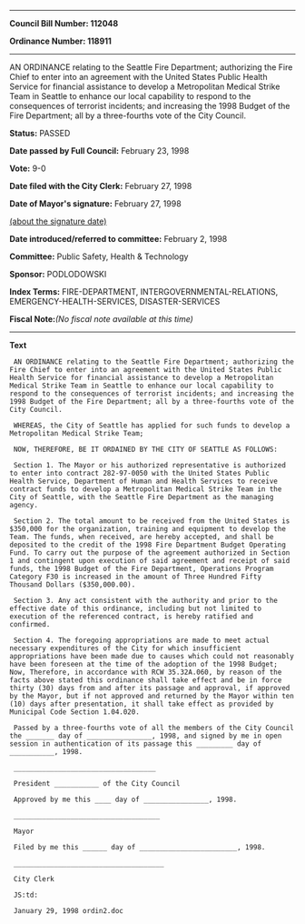 

********

**Council Bill Number: 112048**
   
**Ordinance Number: 118911**
********

 AN ORDINANCE relating to the Seattle Fire Department; authorizing the Fire Chief to enter into an agreement with the United States Public Health Service for financial assistance to develop a Metropolitan Medical Strike Team in Seattle to enhance our local capability to respond to the consequences of terrorist incidents; and increasing the 1998 Budget of the Fire Department; all by a three-fourths vote of the City Council.

**Status:** PASSED
   
**Date passed by Full Council:** February 23, 1998
   
**Vote:** 9-0
   
**Date filed with the City Clerk:** February 27, 1998
   
**Date of Mayor's signature:** February 27, 1998
   
[(about the signature date)](/~public/approvaldate.htm)
   
   
   
**Date introduced/referred to committee:** February 2, 1998
   
**Committee:** Public Safety, Health & Technology
   
**Sponsor:** PODLODOWSKI
   
   
**Index Terms:** FIRE-DEPARTMENT, INTERGOVERNMENTAL-RELATIONS, EMERGENCY-HEALTH-SERVICES, DISASTER-SERVICES

**Fiscal Note:**_(No fiscal note available at this time)_

********

**Text**
   
```
 AN ORDINANCE relating to the Seattle Fire Department; authorizing the Fire Chief to enter into an agreement with the United States Public Health Service for financial assistance to develop a Metropolitan Medical Strike Team in Seattle to enhance our local capability to respond to the consequences of terrorist incidents; and increasing the 1998 Budget of the Fire Department; all by a three-fourths vote of the City Council.

 WHEREAS, the City of Seattle has applied for such funds to develop a Metropolitan Medical Strike Team;

 NOW, THEREFORE, BE IT ORDAINED BY THE CITY OF SEATTLE AS FOLLOWS:

 Section 1. The Mayor or his authorized representative is authorized to enter into contract 282-97-0050 with the United States Public Health Service, Department of Human and Health Services to receive contract funds to develop a Metropolitan Medical Strike Team in the City of Seattle, with the Seattle Fire Department as the managing agency.

 Section 2. The total amount to be received from the United States is $350,000 for the organization, training and equipment to develop the Team. The funds, when received, are hereby accepted, and shall be deposited to the credit of the 1998 Fire Department Budget Operating Fund. To carry out the purpose of the agreement authorized in Section 1 and contingent upon execution of said agreement and receipt of said funds, the 1998 Budget of the Fire Department, Operations Program Category F30 is increased in the amount of Three Hundred Fifty Thousand Dollars ($350,000.00).

 Section 3. Any act consistent with the authority and prior to the effective date of this ordinance, including but not limited to execution of the referenced contract, is hereby ratified and confirmed.

 Section 4. The foregoing appropriations are made to meet actual necessary expenditures of the City for which insufficient appropriations have been made due to causes which could not reasonably have been foreseen at the time of the adoption of the 1998 Budget; Now, Therefore, in accordance with RCW 35.32A.060, by reason of the facts above stated this ordinance shall take effect and be in force thirty (30) days from and after its passage and approval, if approved by the Mayor, but if not approved and returned by the Mayor within ten (10) days after presentation, it shall take effect as provided by Municipal Code Section 1.04.020.

 Passed by a three-fourths vote of all the members of the City Council the _______ day of ________________, 1998, and signed by me in open session in authentication of its passage this _________ day of ___________, 1998.

 ___________________________________

 President ___________ of the City Council

 Approved by me this ____ day of ________________, 1998.

 ____________________________________

 Mayor

 Filed by me this ______ day of ________________________, 1998.

 _____________________________________

 City Clerk

 JS:td:

 January 29, 1998 ordin2.doc

```
